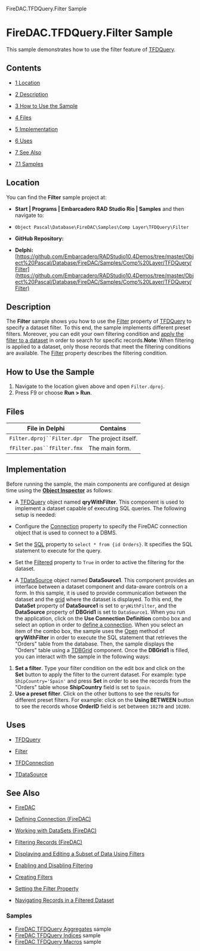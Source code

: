 FireDAC.TFDQuery.Filter Sample[]()
# FireDAC.TFDQuery.Filter Sample 


This sample demonstrates how to use the filter feature of [TFDQuery](http://docwiki.embarcadero.com/Libraries/en/FireDAC.Comp.Client.TFDQuery).
## Contents



* [1 Location](#Location)
* [2 Description](#Description)
* [3 How to Use the Sample](#How_to_Use_the_Sample)
* [4 Files](#Files)
* [5 Implementation](#Implementation)
* [6 Uses](#Uses)
* [7 See Also](#See_Also)

* [7.1 Samples](#Samples)


## Location 

You can find the **Filter** sample project at:
* **Start | Programs | Embarcadero RAD Studio Rio | Samples** and then navigate to:

* `Object Pascal\Database\FireDAC\Samples\Comp Layer\TFDQuery\Filter`

* **GitHub Repository:**

* **Delphi:**[https://github.com/Embarcadero/RADStudio10.4Demos/tree/master/Object%20Pascal/Database/FireDAC/Samples/Comp%20Layer/TFDQuery/Filter](https://github.com/Embarcadero/RADStudio10.4Demos/tree/master/Object%20Pascal/Database/FireDAC/Samples/Comp%20Layer/TFDQuery/Filter)

## Description 

The **Filter** sample shows you how to use the [Filter](http://docwiki.embarcadero.com/Libraries/en/Data.DB.TDataSet.Filter) property of [TFDQuery](http://docwiki.embarcadero.com/Libraries/en/FireDAC.Comp.Client.TFDQuery) to specify a dataset filter. To this end, the sample implements different preset filters. Moreover, you can edit your own filtering condition and [apply the filter to a dataset](http://docwiki.embarcadero.com/RADStudio/en/Filtering_Records_(FireDAC)) in order to search for specific records.**Note**: When filtering is applied to a dataset, only those records that meet the filtering conditions are available. The [Filter](http://docwiki.embarcadero.com/Libraries/en/Data.DB.TDataSet.Filter) property describes the filtering condition.
## How to Use the Sample 


1.  Navigate to the location given above and open `Filter.dproj`.
2.  Press F9 or choose **Run > Run**.

## Files 



| File in Delphi           | Contains          |
|--------------------------|-------------------|
|`Filter.dproj``Filter.dpr`|The project itself.|
|`fFilter.pas``fFilter.fmx`|The main form.     |


## Implementation 

Before running the sample, the main components are configured at design time using the **[Object Inspector](http://docwiki.embarcadero.com/RADStudio/en/Object_Inspector)** as follows:
*  A [TFDQuery](http://docwiki.embarcadero.com/Libraries/en/FireDAC.Comp.Client.TFDQuery) object named **qryWithFilter**. This component is used to implement a dataset capable of executing SQL queries. The following setup is needed:

*  Configure the [Connection](http://docwiki.embarcadero.com/Libraries/en/FireDAC.Comp.Client.TFDRdbmsDataSet.Connection) property to specify the FireDAC connection object that is used to connect to a DBMS.
*  Set the [SQL](http://docwiki.embarcadero.com/Libraries/en/FireDAC.Comp.Client.TFDCustomQuery.SQL) property to `select * from {id Orders}`. It specifies the SQL statement to execute for the query.
*  Set the [Filtered](http://docwiki.embarcadero.com/Libraries/en/Data.DB.TDataSet.Filtered) property to `True` in order to active the filtering for the dataset.

*  A [TDataSource](http://docwiki.embarcadero.com/Libraries/en/Data.DB.TDataSource) object named **DataSource1**. This component provides an interface between a dataset component and data-aware controls on a form. In this sample, it is used to provide communication between the dataset and the [grid](http://docwiki.embarcadero.com/Libraries/en/Vcl.DBGrids.TDBGrid) where the dataset is displayed. To this end, the **DataSet** property of **DataSource1** is set to `qryWithFilter`, and the **DataSource** property of **DBGrid1** is set to `DataSource1`.
When you run the application, click on the **Use Connection Definition** combo box and select an option in order to [define a connection](http://docwiki.embarcadero.com/RADStudio/en/Defining_Connection_(FireDAC)). When you select an item of the combo box, the sample uses the [Open](http://docwiki.embarcadero.com/Libraries/en/FireDAC.Comp.Client.TFDRdbmsDataSet.Open) method of **qryWithFilter** in order to execute the SQL statement that retrieves the "Orders" table from the database. Then, the sample displays the "Orders" table using a [TDBGrid](http://docwiki.embarcadero.com/Libraries/en/Vcl.DBGrids.TDBGrid) component. Once the **DBGrid1** is filled, you can interact with the sample in the following ways:
1. **Set a filter**. Type your filter condition on the edit box and click on the **Set** button to apply the filter to the current dataset. For example: type `ShipCountry='Spain'` and press **Set** in order to see the records from the "Orders" table whose **ShipCountry** field is set to `Spain`.
2. **Use a preset filter**. Click on the other buttons to see the results for different preset filters. For example: click on the **Using BETWEEN** button to see the records whose **OrderID** field is set between `10270` and `10280`.

## Uses 


* [TFDQuery](http://docwiki.embarcadero.com/Libraries/en/FireDAC.Comp.Client.TFDQuery)

* [Filter](http://docwiki.embarcadero.com/Libraries/en/Data.DB.TDataSet.Filter)

* [TFDConnection](http://docwiki.embarcadero.com/Libraries/en/FireDAC.Comp.Client.TFDConnection)
* [TDataSource](http://docwiki.embarcadero.com/Libraries/en/Data.DB.TDataSource)

## See Also 


* [FireDAC](http://docwiki.embarcadero.com/RADStudio/en/FireDAC)
* [Defining Connection (FireDAC)](http://docwiki.embarcadero.com/RADStudio/en/Defining_Connection_(FireDAC))
* [Working with DataSets (FireDAC)](http://docwiki.embarcadero.com/RADStudio/en/Working_with_DataSets_(FireDAC))

* [Filtering Records (FireDAC)](http://docwiki.embarcadero.com/RADStudio/en/Filtering_Records_(FireDAC))

* [Displaying and Editing a Subset of Data Using Filters](http://docwiki.embarcadero.com/RADStudio/en/Displaying_and_Editing_a_Subset_of_Data_Using_Filters)

* [Enabling and Disabling Filtering](http://docwiki.embarcadero.com/RADStudio/en/Enabling_and_Disabling_Filtering)
* [Creating Filters](http://docwiki.embarcadero.com/RADStudio/en/Creating_Filters)

* [Setting the Filter Property](http://docwiki.embarcadero.com/RADStudio/en/Setting_the_Filter_Property)

* [Navigating Records in a Filtered Dataset](http://docwiki.embarcadero.com/RADStudio/en/Navigating_Records_in_a_Filtered_Dataset)

### Samples 


* [FireDAC TFDQuery Aggregates](http://docwiki.embarcadero.com/CodeExamples/en/FireDAC.TFDQuery.Aggregates_Sample) sample
* [FireDAC TFDQuery Indices](http://docwiki.embarcadero.com/CodeExamples/en/FireDAC.TFDQuery.Indices_Sample) sample
* [FireDAC TFDQuery Macros](http://docwiki.embarcadero.com/CodeExamples/en/FireDAC.TFDQuery.Macros_Sample) sample





